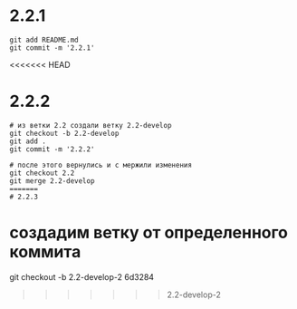 # 2.2.1

```
git add README.md
git commit -m '2.2.1'
```

<<<<<<< HEAD
# 2.2.2

```
# из ветки 2.2 создали ветку 2.2-develop
git checkout -b 2.2-develop
git add .
git commit -m '2.2.2'

# после этого вернулись и с мержили изменения
git checkout 2.2
git merge 2.2-develop
=======
# 2.2.3

```
# создадим ветку от определенного коммита
git checkout -b 2.2-develop-2 6d3284
>>>>>>> 2.2-develop-2
```